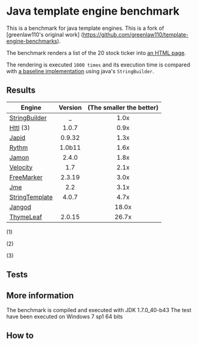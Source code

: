 # Java template engine benchmark
This is a benchmark for java template engines. 
This is a fork of [greenlaw110's original work] (https://github.com/greenlaw110/template-engine-benchmarks).

The benchmark renders a list of the 20 stock ticker into [an HTML page](https://rawgithub.com/PerfectCarl/template-engine-benchmarks/master/output/stringbuilder.html).

The rendering is executed `1000 times` and its execution time is compared with [a baseline implementation](stringbuilder.md) using java's `StringBuilder`.


## Results 

| Engine                                 | Version     |   (The smaller the better) |
| -------------------------------------- |:-----------:|:------:|
| [StringBuilder](stringbuilder.md)      |    _        |   1.0x |
| [Httl](httl.md)  (3)                   |  1.0.7      |   0.9x |
| [Japid](japid.md)                      |  0.9.32     |   1.3x |
| [Rythm](rythm.md)                      |  1.0b11     |   1.6x |
| [Jamon](jamon.md)                      |  2.4.0      |   1.8x |
| [Velocity](velocity.md)                |  1.7        |   2.1x |
| [FreeMarker](freemarker.md)            |  2.3.19     |   3.0x |
| [Jme](jme.md)                          |  2.2        |   3.1x |
| [StringTemplate](stringtemplate.md)    |  4.0.7      |   4.7x |
| [Jangod](jangod.md)                    |             |  18.0x |
| [ThymeLeaf](thymeleaf.md)              |  2.0.15     |  26.7x |

(1) 

(2)

(3) 

## Tests

## More information 

The benchmark is compiled and executed with JDK 1.7.0_40-b43
The test have been executed on Windows 7 sp1 64 bits 

## How to 
